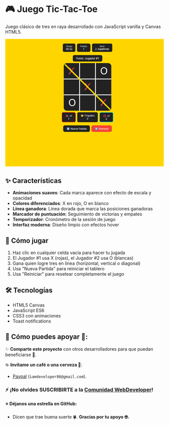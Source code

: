 # 🎮 Juego Tic-Tac-Toe

Juego clásico de tres en raya desarrollado con JavaScript vanilla y Canvas HTML5.

![Demo](https://raw.githubusercontent.com/urian121/imagenes-proyectos-github/refs/heads/master/juego-triqui-con-javascript.png)

## ✨ Características

- **Animaciones suaves**: Cada marca aparece con efecto de escala y opacidad
- **Colores diferenciados**: X en rojo, O en blanco
- **Línea ganadora**: Línea dorada que marca las posiciones ganadoras
- **Marcador de puntuación**: Seguimiento de victorias y empates
- **Temporizador**: Cronómetro de la sesión de juego
- **Interfaz moderna**: Diseño limpio con efectos hover

## 🎯 Cómo jugar

1. Haz clic en cualquier celda vacía para hacer tu jugada
2. El Jugador #1 usa X (rojas), el Jugador #2 usa O (blancas)
3. Gana quien logre tres en línea (horizontal, vertical o diagonal)
4. Usa "Nueva Partida" para reiniciar el tablero
5. Usa "Reiniciar" para resetear completamente el juego

## 🛠️ Tecnologías

- HTML5 Canvas
- JavaScript ES6
- CSS3 con animaciones
- Toast notifications

## 🙌 Cómo puedes apoyar 📢:

✨ **Comparte este proyecto** con otros desarrolladores para que puedan beneficiarse 📢.

☕ **Invítame un café o una cerveza 🍺**:
   - [Paypal](https://www.paypal.me/iamdeveloper86) (`iamdeveloper86@gmail.com`).

### ⚡ ¡No olvides SUSCRIBIRTE a la [Comunidad WebDeveloper](https://www.youtube.com/WebDeveloperUrianViera?sub_confirmation=1)!


#### ⭐ **Déjanos una estrella en GitHub**:
   - Dicen que trae buena suerte 🍀.
**Gracias por tu apoyo 🤓.**
